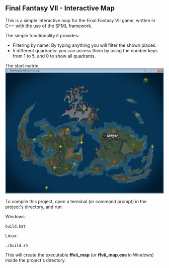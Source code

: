 ## Final Fantasy VII - Interactive Map

This is a simple interactive map for the Final Fantasy VII game, written in C++ with the use of the SFML framework.
   
The simple functionality it provides:
* Filtering by name: By typing anything you will filter the shown places.
* 5 different quadrants: you can access them by using the number keys from 1 to 5, and 0 to show all quadrants.

The start matrix
![](SCREENSHOT/ffviimap_main.png)
   

To compile this project, open a terminal (or command prompt) in the project's directory, and run:
    
Windows:
```
build.bat
``` 
Linux:
```
./build.sh
```
This will create the executable **ffvii_map** (or **ffvii_map.exe** in Windows) inside the project's directory.